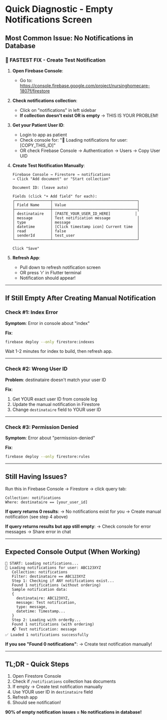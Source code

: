 # Quick Diagnostic - Empty Notifications Screen

## Most Common Issue: No Notifications in Database

### 🎯 FASTEST FIX - Create Test Notification

1. **Open Firebase Console**:
   - Go to: https://console.firebase.google.com/project/nursinghomecare-1807f/firestore
   
2. **Check notifications collection**:
   - Click on "notifications" in left sidebar
   - **If collection doesn't exist OR is empty** → THIS IS YOUR PROBLEM!

3. **Get your Patient User ID**:
   - Login to app as patient
   - Check console for: "🔔 Loading notifications for user: [COPY_THIS_ID]"
   - OR check Firebase Console → Authentication → Users → Copy User UID

4. **Create Test Notification Manually**:
   ```
   Firebase Console → Firestore → notifications
   → Click "Add document" or "Start collection"
   
   Document ID: (leave auto)
   
   Fields (click "+ Add field" for each):
   ┌────────────────┬──────────────────────────────────────┐
   │ Field Name     │ Value                                │
   ├────────────────┼──────────────────────────────────────┤
   │ destinataire   │ [PASTE_YOUR_USER_ID_HERE]           │
   │ message        │ Test notification message            │
   │ type           │ message                              │
   │ datetime       │ [Click timestamp icon] Current time  │
   │ read           │ false                                │
   │ senderId       │ test_user                            │
   └────────────────┴──────────────────────────────────────┘
   
   Click "Save"
   ```

5. **Refresh App**:
   - Pull down to refresh notification screen
   - OR press 'r' in Flutter terminal
   - Notification should appear!

---

## If Still Empty After Creating Manual Notification

### Check #1: Index Error

**Symptom**: Error in console about "index"

**Fix**:
```bash
firebase deploy --only firestore:indexes
```

Wait 1-2 minutes for index to build, then refresh app.

---

### Check #2: Wrong User ID

**Problem**: destinataire doesn't match your user ID

**Fix**:
1. Get YOUR exact user ID from console log
2. Update the manual notification in Firestore
3. Change `destinataire` field to YOUR user ID

---

### Check #3: Permission Denied

**Symptom**: Error about "permission-denied"

**Fix**:
```bash
firebase deploy --only firestore:rules
```

---

## Still Having Issues?

Run this in Firebase Console → Firestore → click query tab:

```
Collection: notifications
Where: destinataire == [your_user_id]
```

**If query returns 0 results**:
→ No notifications exist for you
→ Create manual notification (see step 4 above)

**If query returns results but app still empty**:
→ Check console for error messages
→ Share error in chat

---

## Expected Console Output (When Working)

```
🔄 START: Loading notifications...
🔔 Loading notifications for user: ABC123XYZ
   Collection: notifications
   Filter: destinataire == ABC123XYZ
   Step 1: Checking if ANY notifications exist...
   Found 1 notifications (without ordering)
   Sample notification data:
   {
     destinataire: ABC123XYZ,
     message: Test notification,
     type: message,
     datetime: Timestamp...
   }
   Step 2: Loading with orderBy...
   Found 1 notifications (with ordering)
   📬 Test notification: message
✅ Loaded 1 notifications successfully
```

**If you see "Found 0 notifications"**:
→ Create test notification manually!

---

## TL;DR - Quick Steps

1. Open Firestore Console
2. Check if `/notifications` collection has documents
3. If empty → Create test notification manually
4. Use YOUR user ID in `destinataire` field
5. Refresh app
6. Should see notification!

**90% of empty notification issues = No notifications in database!**
